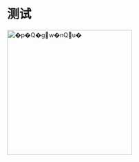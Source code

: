 # 测试





<img class="currentImg" id="currentImg" onload="alog &amp;&amp; alog('speed.set', 'c_firstPageComplete', +new Date); alog.fire &amp;&amp; alog.fire('mark');" src="http://img.taopic.com/uploads/allimg/120727/201995-120HG1030762.jpg" style="top: 0px; left: 100px; width: 290px; height: 290px; cursor: pointer;" log-rightclick="p=5.102" title="�p�Q�gw�nQu�" width="79" height="79">